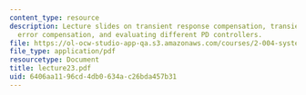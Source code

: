 ```yaml
---
content_type: resource
description: Lecture slides on transient response compensation, transient and steady-state
  error compensation, and evaluating different PD controllers.
file: https://ol-ocw-studio-app-qa.s3.amazonaws.com/courses/2-004-systems-modeling-and-control-ii-fall-2007/6406aa1196cd4db0634ac26bda457b31_lecture23.pdf
file_type: application/pdf
resourcetype: Document
title: lecture23.pdf
uid: 6406aa11-96cd-4db0-634a-c26bda457b31
---
```

